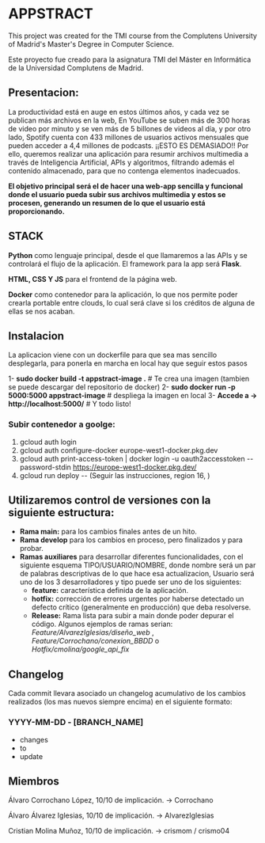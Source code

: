 # APPSTRACT

This project was created for the TMI course from the Complutens University of Madrid's Master's Degree in Computer Science.

Este proyecto fue creado para la asignatura TMI del Máster en Informática de la Universidad Complutens de Madrid.

## Presentacion:
La productividad está en auge en estos últimos años, y cada vez se publican más archivos en la web, En YouTube se suben más de 300 horas de video por minuto y se ven más de 5 billones de videos al día, y por otro lado, Spotify cuenta con 433 millones de usuarios activos mensuales que pueden acceder a 4,4 millones de podcasts. ¡¡ESTO ES DEMASIADO!! Por ello, queremos realizar una aplicación para resumir archivos multimedia a través de Inteligencia Artificial, APIs y algoritmos, filtrando además el contenido almacenado, para que no contenga elementos inadecuados.

**El objetivo principal será el de hacer una web-app sencilla y funcional donde el usuario pueda subir sus archivos multimedia y estos se procesen, generando un resumen de lo que el usuario está proporcionando.**

## STACK
**Python** como lenguaje principal, desde el que llamaremos a las APIs y se controlará el flujo de la aplicación. El framework para la app será **Flask**.

**HTML, CSS Y JS** para el frontend de la página web.

**Docker** como contenedor para la aplicación, lo que nos permite poder crearla portable entre clouds, lo cual será clave si los créditos de alguna de ellas se nos acaban.

## Instalacion

La aplicacion viene con un dockerfile para que sea mas sencillo desplegarla, para ponerla en marcha en local hay que seguir estos pasos

 1- **sudo docker build -t appstract-image .**  # Te crea una imagen (tambien se puede descargar del repositorio de docker)
 2- **sudo docker run -p 5000:5000 appstract-image** # despliega la imagen en local
 3- **Accede a -> http://localhost:5000/** # Y todo listo!

### Subir contenedor a goolge:
1. gcloud auth login
2. gcloud auth configure-docker europe-west1-docker.pkg.dev
3. gcloud auth print-access-token | docker login -u oauth2accesstoken --password-stdin https://europe-west1-docker.pkg.dev/
4. gcloud run deploy  -- (Seguir las instrucciones, region 16, )

## Utilizaremos control de versiones con la siguiente estructura:
- **Rama main:** para los cambios finales antes de un hito.
- **Rama develop** para los cambios en proceso, pero finalizados y para probar.
- **Ramas auxiliares** para desarrollar diferentes funcionalidades, con el siguiente esquema TIPO/USUARIO/NOMBRE, donde nombre será un par de palabras descriptivas de lo que hace esa actualizacion, Usuario será uno de los 3 desarrolladores y tipo puede ser uno de los siguientes:
  - **feature:** característica definida de la aplicación.
  - **hotfix:** corrección de errores urgentes por haberse detectado un defecto crítico (generalmente en producción) que deba resolverse.
  - **Release:** Rama lista para subir a main donde poder depurar el código.
Algunos ejemplos de ramas serian: *Feature/AlvarezIglesias/diseño_web* , *Feature/Corrochano/conexion_BBDD* o *Hotfix/cmolina/google_api_fix*

## Changelog
Cada commit llevara asociado un changelog acumulativo de los cambios realizados (los mas nuevos siempre encima) en el siguiente formato:

 ### YYYY-MM-DD - [BRANCH_NAME]

- changes
- to
- update

## Miembros
Álvaro Corrochano López, 10/10 de implicación. -> Corrochano

Álvaro Álvarez Iglesias, 10/10 de implicación. -> AlvarezIglesias

Cristian Molina Muñoz, 10/10 de implicación. -> crismom / crismo04

